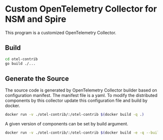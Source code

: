 # Custom OpenTelemetry Collector for NSM and Spire

This program is a customized OpenTelemetry Collector.

## Build

```bash
cd otel-contrib
go build ./...
```

## Generate the Source

The source code is generated by OpenTelemetry Collector builder based on configuration manifest. The manifest file is a yaml. To modify the distributed components by this collector update this configuration file and build by docker.

```bash
docker run -v ./otel-contrib/:/otel-contrib $(docker build -q .)
```

A given version of components can be set by build argument.

```bash
docker run -v ./otel-contrib/:/otel-contrib $(docker build -e -q --build-arg OTEL_VERSION=0.84.0 .)
```
